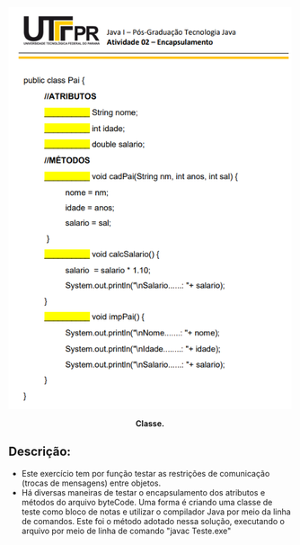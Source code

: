 <p align="center">
  <img src="./Classe.png" alt="Texto Alternativo">
</p>

<p align="center">
  <strong>Classe.</strong>
</p>


## Descrição:

- Este exercício tem por função testar as restrições de comunicação (trocas de mensagens) entre 
objetos.
- Há diversas maneiras de testar o encapsulamento dos atributos e métodos do arquivo byteCode. 
Uma forma é criando uma classe de teste como bloco de notas e utilizar o compilador Java por 
meio da linha de comandos. Este foi o método adotado nessa solução, executando o arquivo por meio de linha de comando "javac Teste.exe"




